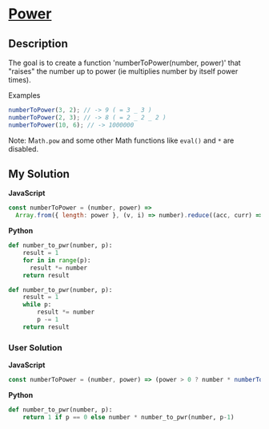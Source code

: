 # [Power](https://www.codewars.com/kata/562926c855ca9fdc4800005b)

## Description

The goal is to create a function 'numberToPower(number, power)' that "raises" the number up to power (ie multiplies number by itself power times).

Examples

```js
numberToPower(3, 2); // -> 9 ( = 3 _ 3 )
numberToPower(2, 3); // -> 8 ( = 2 _ 2 _ 2 )
numberToPower(10, 6); // -> 1000000
```

Note: M`ath.pow` and some other Math functions like `eval()` and `*` are disabled.

## My Solution

**JavaScript**

```js
const numberToPower = (number, power) =>
  Array.from({ length: power }, (v, i) => number).reduce((acc, curr) => acc * curr, 1);
```

**Python**

```py
def number_to_pwr(number, p):
    result = 1
    for in in range(p):
      result *= number
    return result
```

```py
def number_to_pwr(number, p):
    result = 1
    while p:
        result *= number
        p -= 1
    return result
```

### User Solution

**JavaScript**

```js
const numberToPower = (number, power) => (power > 0 ? number * numberToPower(number, power - 1) : 1);
```

**Python**

```py
def number_to_pwr(number, p):
    return 1 if p == 0 else number * number_to_pwr(number, p-1)
```
